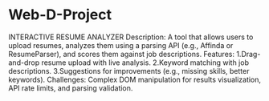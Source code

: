 # Web-D-Project
INTERACTIVE RESUME ANALYZER
Description: A tool that allows users to upload resumes, analyzes them using a parsing API (e.g., Affinda or ResumeParser), and scores them against job descriptions.
Features:
1.Drag-and-drop resume upload with live analysis.
2.Keyword matching with job descriptions.
3.Suggestions for improvements (e.g., missing skills, better keywords).
Challenges: Complex DOM manipulation for results visualization, API rate limits, and parsing validation.
